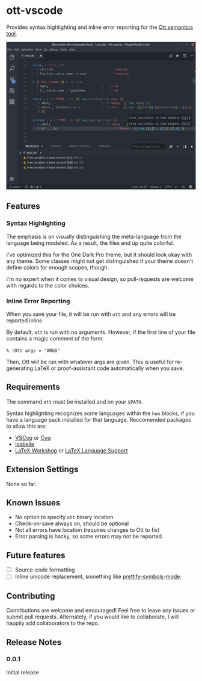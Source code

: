 # ott-vscode

Provides syntax highlighting and inline error reporting 
for the [Ott semantics tool](http://www.cl.cam.ac.uk/~pes20/ott/).

![Screenshot of Ott Extension](./media/screenshot.png)

## Features

### Syntax Highlighting 

The emphasis is on visually distinguishing the meta-language from the language being modeled.
As a result, the files end up quite colorful.

I've optimized this for the One Dark Pro theme, but it should look okay with any theme. Some
classes might not get distinguished if your theme doesn't define colors for enough scopes, though.

I'm no expert when it comes to visual design, so pull-requests are welcome with regards
to the color choices.

### Inline Error Reporting

When you save your file, it will be run with `ott` and any errors will be reported inline. 

By default, `ott` is run with no arguments. However, if the first line of your file contains a magic comment of the form:

```% !Ott args = "ARGS"``` 

Then, Ott will be run with whatever args are given. This is useful for re-generating
LaTeX or proof-assistant code automatically when you save.

## Requirements

The command `ott` must be installed and on your `$PATH`.

Syntax highlighting recognizes some languages within the `hom` blocks,
if you have a language pack installed for that language.
Reccomended packages to allow this are:

* [VSCoq](https://marketplace.visualstudio.com/items?itemName=siegebell.vscoq) or [Coq](https://marketplace.visualstudio.com/items?itemName=ruoz.coq)
* [Isabelle](https://marketplace.visualstudio.com/items?itemName=makarius.isabelle)
* [LaTeX Workshop](https://marketplace.visualstudio.com/items?itemName=James-Yu.latex-workshop) or [LaTeX Language Support](https://marketplace.visualstudio.com/items?itemName=torn4dom4n.latex-support)

## Extension Settings

None so far.

## Known Issues

* No option to specify `ott` binary location
* Check-on-save always on, should be optional
* Not all errors have location (requires changes to Ott to fix)
* Error parsing is hacky, so some errors may not be reported

## Future features

- [ ] Source-code formatting
- [ ] Inline unicode replacement, something like [prettify-symbols-mode](https://marketplace.visualstudio.com/items?itemName=siegebell.prettify-symbols-mode). 

## Contributing

Contributions are welcome and encouraged! Feel free to leave any issues or submit pull requests.
Alternately, if you would like to collaborate, I will happily add collaborators to the repo.

## Release Notes

### 0.0.1

Initial release
